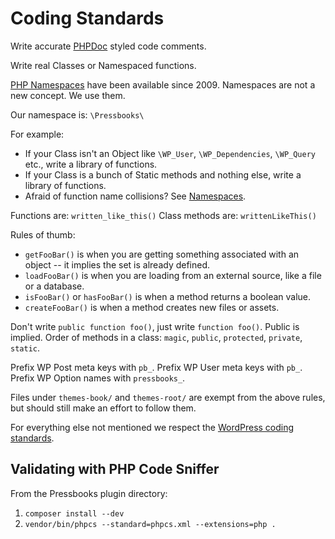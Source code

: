 # Coding Standards

Write accurate [PHPDoc](http://en.wikipedia.org/wiki/PHPDoc) styled code comments.

Write real Classes or Namespaced functions.

[PHP Namespaces](http://php.net/manual/en/language.namespaces.php) have been available since 2009. Namespaces are not
a new concept. We use them.

Our namespace is: `\Pressbooks\`

For example:

 * If your Class isn't an Object like `\WP_User`, `\WP_Dependencies`, `\WP_Query` etc., write a library of functions.
 * If your Class is a bunch of Static methods and nothing else, write a library of functions.
 * Afraid of function name collisions? See [Namespaces](http://php.net/manual/en/language.namespaces.php).

Functions are: `written_like_this()`
Class methods are: `writtenLikeThis()`

Rules of thumb:

 * `getFooBar()` is when you are getting something associated with an object -- it implies the set is already defined.
 * `loadFooBar()` is when you are loading from an external source, like a file or a database.
 * `isFooBar()` or `hasFooBar()` is when a method returns a boolean value.
 * `createFooBar()` is when a method creates new files or assets.

Don't write `public function foo()`, just write `function foo()`. Public is implied.
Order of methods in a class: `magic`, `public`, `protected`, `private`, `static`.

Prefix WP Post meta keys with `pb_`.
Prefix WP User meta keys with `pb_`.
Prefix WP Option names with `pressbooks_`.

Files under `themes-book/` and `themes-root/` are exempt from the above rules, but should still make an effort to follow them.

For everything else not mentioned we respect the [WordPress coding standards](http://make.wordpress.org/core/handbook/coding-standards/php/).

## Validating with PHP Code Sniffer

From the Pressbooks plugin directory:

1. `composer install --dev`
2. `vendor/bin/phpcs --standard=phpcs.xml --extensions=php .`

